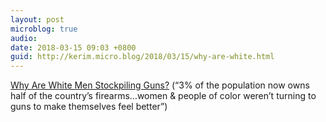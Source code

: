 ```yaml
---
layout: post
microblog: true
audio: 
date: 2018-03-15 09:03 +0800
guid: http://kerim.micro.blog/2018/03/15/why-are-white.html
---
```

[Why Are White Men Stockpiling Guns?](http://blogs.scientificamerican.com/observations/why-are-white-men-stockpiling-guns/) (“3% of the population now owns half of the country’s firearms…women & people of color weren’t turning to guns to make themselves feel better”)
